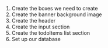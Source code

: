 1. Create the boxes we need to create
2. Create the banner background image
3. Create the header
4. Create the input section
5. Create the todoItems list section
6. Set up our database
